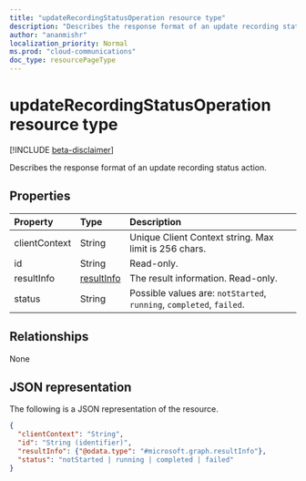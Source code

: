 ```yaml
---
title: "updateRecordingStatusOperation resource type"
description: "Describes the response format of an update recording status action."
author: "ananmishr"
localization_priority: Normal
ms.prod: "cloud-communications"
doc_type: resourcePageType
---
```


# updateRecordingStatusOperation resource type

[!INCLUDE [beta-disclaimer](../../includes/beta-disclaimer.md)]

Describes the response format of an update recording status action.

## Properties

| Property            | Type                        | Description|
|:--------------------|:----------------------------|:-----------------------------------------------------------------------------------|
| clientContext       | String                      | Unique Client Context string. Max limit is 256 chars.                              |
| id                  | String                      | Read-only.                                                                         |
| resultInfo          | [resultInfo](resultinfo.md) | The result information. Read-only.                                                 |
| status              | String                      | Possible values are: `notStarted`, `running`, `completed`, `failed`.               |

## Relationships
None

## JSON representation

The following is a JSON representation of the resource.

<!-- {
  "blockType": "resource",
  "optionalProperties": [

  ],
  "@odata.type": "microsoft.graph.updateRecordingStatusOperation"
}-->
```json
{
  "clientContext": "String",
  "id": "String (identifier)",
  "resultInfo": {"@odata.type": "#microsoft.graph.resultInfo"},
  "status": "notStarted | running | completed | failed"
}
```

<!-- uuid: 8fcb5dbc-d5aa-4681-8e31-b001d5168d79
2015-10-25 14:57:30 UTC -->
<!--
{
  "type": "#page.annotation",
  "description": "updateRecordingStatusOperation resource",
  "keywords": "",
  "section": "documentation",
  "tocPath": "",
  "suppressions": []
}
-->
